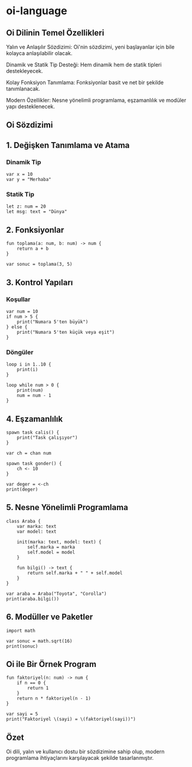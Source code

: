 # oi-language

## Oi Dilinin Temel Özellikleri

Yalın ve Anlaşılır Sözdizimi: Oi'nin sözdizimi, yeni başlayanlar için bile kolayca anlaşılabilir olacak.

Dinamik ve Statik Tip Desteği: Hem dinamik hem de statik tipleri destekleyecek.

Kolay Fonksiyon Tanımlama: Fonksiyonlar basit ve net bir şekilde tanımlanacak.

Modern Özellikler: Nesne yönelimli programlama, eşzamanlılık ve modüler yapı desteklenecek.

## Oi Sözdizimi

## 1. Değişken Tanımlama ve Atama

### Dinamik Tip

```oi
var x = 10
var y = "Merhaba"
```
### Statik Tip

```oi
let z: num = 20
let msg: text = "Dünya"
```

## 2. Fonksiyonlar
```oi
fun toplama(a: num, b: num) -> num {
    return a + b
}

var sonuc = toplama(3, 5)
```

## 3. Kontrol Yapıları

### Koşullar

```oi
var num = 10
if num > 5 {
    print("Numara 5'ten büyük")
} else {
    print("Numara 5'ten küçük veya eşit")
}
```

### Döngüler

```oi
loop i in 1..10 {
    print(i)
}

loop while num > 0 {
    print(num)
    num = num - 1
}
```

## 4. Eşzamanlılık
```oi
spawn task calis() {
    print("Task çalışıyor")
}

var ch = chan num

spawn task gonder() {
    ch <- 10
}

var deger = <-ch
print(deger)
```

## 5. Nesne Yönelimli Programlama

```oi
class Araba {
    var marka: text
    var model: text

    init(marka: text, model: text) {
        self.marka = marka
        self.model = model
    }

    fun bilgi() -> text {
        return self.marka + " " + self.model
    }
}

var araba = Araba("Toyota", "Corolla")
print(araba.bilgi())
```

## 6. Modüller ve Paketler

```oi
import math

var sonuc = math.sqrt(16)
print(sonuc)
```

## Oi ile Bir Örnek Program

```oi
fun faktoriyel(n: num) -> num {
    if n == 0 {
        return 1
    }
    return n * faktoriyel(n - 1)
}

var sayi = 5
print("Faktoriyel \(sayi) = \(faktoriyel(sayi))")
```

## Özet
Oi dili, yalın ve kullanıcı dostu bir sözdizimine sahip olup, modern programlama ihtiyaçlarını karşılayacak şekilde tasarlanmıştır.
